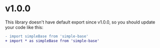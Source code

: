 # v1.0.0

This library doesn't have default export since v1.0.0,
so you should update your code like this:

```diff
- import simpleBase from 'simple-base'
+ import * as simpleBase from 'simple-base'
```
